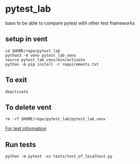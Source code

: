 # pytest_lab
base to be able to compare pytest with other test frameworks

## setup in vent
```
cd $HOME/repo/pytest_lab
python3 -m venv pytest_lab_venv
source pytest_lab_venv/bin/activate
python -m pip install -r requirements.txt
```
## To exit
```
deactivate
```
## To delete vent
```
rm -rf $HOME/repo/pytest_lab/pytest_lab_venv
```
[For test information](tests/README.md#tests)

## Run tests 
```
python -m pytest -sx tests/test_of_localhost.py
```


